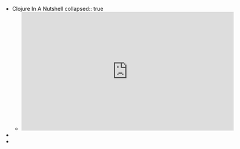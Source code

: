 - Clojure In A Nutshell
  collapsed:: true
	- <iframe width="560" height="315" src="https://www.youtube.com/embed/vK1DazRK_a0" title="YouTube video player" frameborder="0" allow="accelerometer; autoplay; clipboard-write; encrypted-media; gyroscope; picture-in-picture" allowfullscreen></iframe>
-
-